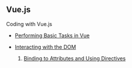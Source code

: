 Vue.js
-------

Coding with Vue.js

- [Performing Basic Tasks in Vue](script.js)

- [Interacting with the DOM](/InteractWithDOM)
	1. [Binding to Attributes and Using Directives](/InteractWithDOM/AttrBindingAndDirectives.js) 